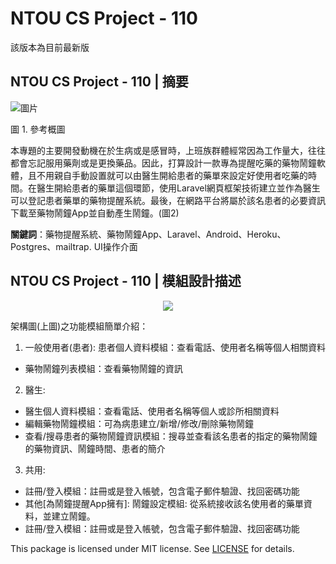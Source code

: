 # NTOU CS Project - 110
該版本為目前最新版

            

## NTOU CS Project - 110 | 摘要

![圖片](https://user-images.githubusercontent.com/58461634/143682747-c4784f56-7f0c-4739-8797-5b07dd72d3a7.png)

圖 1. 參考概圖

 本專題的主要開發動機在於生病或是感冒時，上班族群體經常因為工作量大，往往都會忘記服用藥劑或是更換藥品。因此，打算設計一款專為提醒吃藥的藥物鬧鐘軟體，且不用親自手動設置就可以由醫生開給患者的藥單來設定好使用者吃藥的時間。在醫生開給患者的藥單這個環節，使用Laravel網頁框架技術建立並作為醫生可以登記患者藥單的藥物提醒系統。最後，在網路平台將屬於該名患者的必要資訊下載至藥物鬧鐘App並自動產生鬧鐘。(圖2)

**關鍵詞**：藥物提醒系統、藥物鬧鐘App、Laravel、Android、Heroku、Postgres、mailtrap. UI操作介面



## NTOU CS Project - 110 | 模組設計描述 
<p align="center">
  <img src="https://user-images.githubusercontent.com/58461634/143682160-9f4cccfa-3e77-4ee2-9662-3b7c82b6f012.png" /><br>
  
</p>
架構圖(上圖)之功能模組簡單介紹：

1. 一般使用者(患者):
患者個人資料模組：查看電話、使用者名稱等個人相關資料
- 藥物鬧鐘列表模組：查看藥物鬧鐘的資訊
2. 醫生:
- 醫生個人資料模組：查看電話、使用者名稱等個人或診所相關資料
- 編輯藥物鬧鐘模組：可為病患建立/新增/修改/刪除藥物鬧鐘
- 查看/搜尋患者的藥物鬧鐘資訊模組：搜尋並查看該名患者的指定的藥物鬧鐘的藥物資訊、鬧鐘時間、患者的簡介
3. 共用:
- 註冊/登入模組：註冊或是登入帳號，包含電子郵件驗證、找回密碼功能
- 其他[為鬧鐘提醒App擁有]: 鬧鐘設定模組: 從系統接收該名使用者的藥單資料，並建立鬧鐘。
- 註冊/登入模組：註冊或是登入帳號，包含電子郵件驗證、找回密碼功能



This package is licensed under MIT license. See [LICENSE](https://github.com/wc2014920/drug-app-ntou-cse-110/blob/master/LICENSE) for details.
